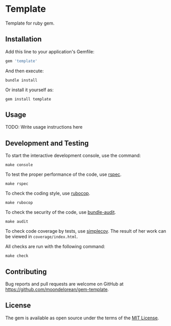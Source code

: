 # Template
Template for ruby gem.

## Installation

Add this line to your application's Gemfile:

```ruby
gem 'template'
```

And then execute:

    bundle install

Or install it yourself as:

    gem install template

## Usage

TODO: Write usage instructions here

## Development and Testing

To start the interactive development console, use the command:

    make console

To test the proper performance of the code, use [rspec](https://rubygems.org/gems/rspec).

    make rspec

To check the coding style, use [rubocop](https://rubygems.org/gems/rubocop).

    make rubocop

To check the security of the code, use [bundle-audit](https://rubygems.org/gems/bundle-audit).
    
    make audit

To check code coverage by tests, use [simplecov](https://rubygems.org/gems/simplecov). The result of her work can be viewed in `coverage/index.html`.

All checks are run with the following command:

    make check

## Contributing

Bug reports and pull requests are welcome on GitHub at https://github.com/moondelorean/gem-template.

## License

The gem is available as open source under the terms of the [MIT License](https://opensource.org/licenses/MIT).
